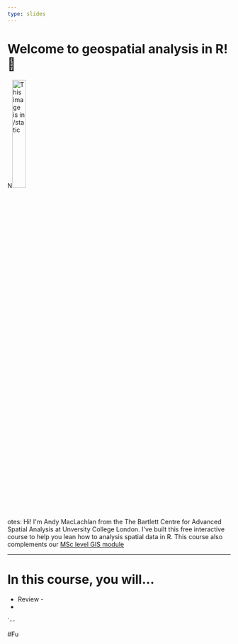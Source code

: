 ```yaml
---
type: slides
---
```


# Welcome to geospatial analysis in R! 🙌

N<img src="casa_logo.jpg" alt="This image is in /static" width="25%">

otes: Hi! I'm Andy MacLachlan from the The Bartlett Centre for Advanced Spatial Analysis at Unversity College London. I've built this free interactive course to help you lean how to analysis spatial data in R. This course also complements our [MSc level GIS module](https://andrewmaclachlan.github.io/CASA0005repo/)

---

# In this course, you will...

- Review -
-

`--

#Fu

